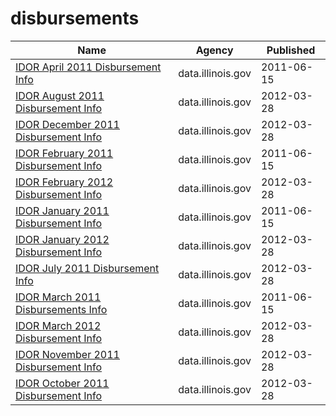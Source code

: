 # disbursements

Name | Agency | Published
---- | ---- | ---------
[IDOR April 2011 Disbursement Info](../socrata/v8mt-a2xt.md) | data.illinois.gov | 2011-06-15
[IDOR August 2011 Disbursement Info](../socrata/k2uu-sczi.md) | data.illinois.gov | 2012-03-28
[IDOR December 2011 Disbursement Info](../socrata/nz4r-xryt.md) | data.illinois.gov | 2012-03-28
[IDOR February 2011 Disbursement Info](../socrata/q7st-f6ng.md) | data.illinois.gov | 2011-06-15
[IDOR February 2012 Disbursement Info](../socrata/hndt-sirc.md) | data.illinois.gov | 2012-03-28
[IDOR January 2011 Disbursement Info](../socrata/9hd6-23mp.md) | data.illinois.gov | 2011-06-15
[IDOR January 2012 Disbursement Info](../socrata/ht88-vn77.md) | data.illinois.gov | 2012-03-28
[IDOR July 2011 Disbursement Info](../socrata/z674-9yqn.md) | data.illinois.gov | 2012-03-28
[IDOR March 2011 Disbursements Info](../socrata/cicy-8kct.md) | data.illinois.gov | 2011-06-15
[IDOR March 2012 Disbursement Info](../socrata/xkgu-k4gf.md) | data.illinois.gov | 2012-03-28
[IDOR November 2011 Disbursement Info](../socrata/dspb-8nx5.md) | data.illinois.gov | 2012-03-28
[IDOR October 2011 Disbursement Info](../socrata/dinp-e2ju.md) | data.illinois.gov | 2012-03-28

